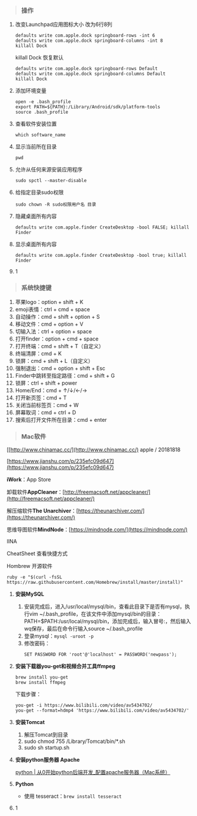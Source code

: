 > ### 操作

1. 改变Launchpad应用图标大小
   改为6行8列
   ```
   defaults write com.apple.dock springboard-rows -int 6
   defaults write com.apple.dock springboard-columns -int 8
   killall Dock
   ```

   killall Dock
   恢复默认
   ```
   defaults write com.apple.dock springboard-rows Default
   defaults write com.apple.dock springboard-columns Default
   killall Dock
   ```

2. 添加环境变量
   ```
   open -e .bash_profile
   export PATH=${PATH}:/Library/Android/sdk/platform-tools
   source .bash_profile
   ```

3. 查看软件安装位置
   ```
   which software_name
   ```

4. 显示当前所在目录
   ```
   pwd
   ```

5. 允许从任何来源安装应用程序
   ```
   sudo spctl --master-disable
   ```

6. 给指定目录sudo权限

   ```
   sudo chown -R sudo权限用户名 目录
   ```

7. 隐藏桌面所有内容

   ```
   defaults write com.apple.finder CreateDesktop -bool FALSE; killall Finder
   ```

8. 显示桌面所有内容

   ```
   defaults write com.apple.finder CreateDesktop -bool true; killall Finder
   ```

9. 1

> ### 系统快捷键

1. 苹果logo：option + shift + K
2. emoji表情：ctrl + cmd + space
3. 自动操作：cmd + shift + option + S
4. 移动文件：cmd + option + V
5. 切输入法：ctrl + option + space
6. 打开finder：option + cmd + space
7. 打开终端：cmd + shift + T（自定义）
8. 终端清屏：cmd + K
9. 锁屏：cmd + shift + L（自定义）
10. 强制退出：cmd + option + shift + Esc
11. Finder中跳转至指定路径：cmd + shift + G
12. 锁屏：ctrl + shift + power
13. Home/End：cmd + ↑/↓/←/→
14. 打开新页签：cmd + T
15. 关闭当前标签页：cmd + W
16. 屏幕取词：cmd + ctrl + D
17. 搜索后打开文件所在目录：cmd + enter

> ### Mac软件

[[http://www.chinamac.cc/](http://www.chinamac.cc/)    apple / 20181818

[https://www.jianshu.com/p/235efc09d647](https://www.jianshu.com/p/235efc09d647)

**iWork**：App Store

卸载软件**AppCleaner**：[http://freemacsoft.net/appcleaner/](http://freemacsoft.net/appcleaner/)

解压缩软件**The Unarchiver**：[https://theunarchiver.com/](https://theunarchiver.com/)

思维导图软件**MindNode**：[https://mindnode.com/](https://mindnode.com/)

IINA

CheatSheet 查看快捷方式

Hombrew    开源软件

```
ruby -e "$(curl -fsSL https://raw.githubusercontent.com/Homebrew/install/master/install)"
```

1. **安装MySQL**
   1. 安装完成后，进入/usr/local/mysql/bin，查看此目录下是否有mysql，执行vim ~/.bash\_profile，在该文件中添加mysql/bin的目录：PATH=$PATH:/usr/local/mysql/bin，添加完成后，输入冒号:，然后输入wq保存，最后在命令行输入source ~/.bash\_profile
   2. 登录mysql：`mysql -uroot -p`
   3. 修改密码：
      ```
      SET PASSWORD FOR 'root'@'localhost' = PASSWORD('newpass');
      ```

2. **安装下载器you-get和视频合并工具ffmpeg**
   ```
   brew install you-get
   brew install ffmpeg
   ```

   下载步骤：
   ```
   you-get -i https://www.bilibili.com/video/av5434702/
   you-get --format=hdmp4 'https://www.bilibili.com/video/av5434702/'
   ```

3. **安装Tomcat**  
   1. 解压Tomcat到目录  
   2. sudo chmod 755 /Library/Tomcat/bin/\*.sh  
   3. sudo sh startup.sh

4. **安装python服务器 Apache**

   [python \| 从0开始python后端开发\_配置apache服务器（Mac系统）](shou-cang/apache.md)

5. **Python**

   - 使用 tesseract：`brew install tesseract`

6. 1




